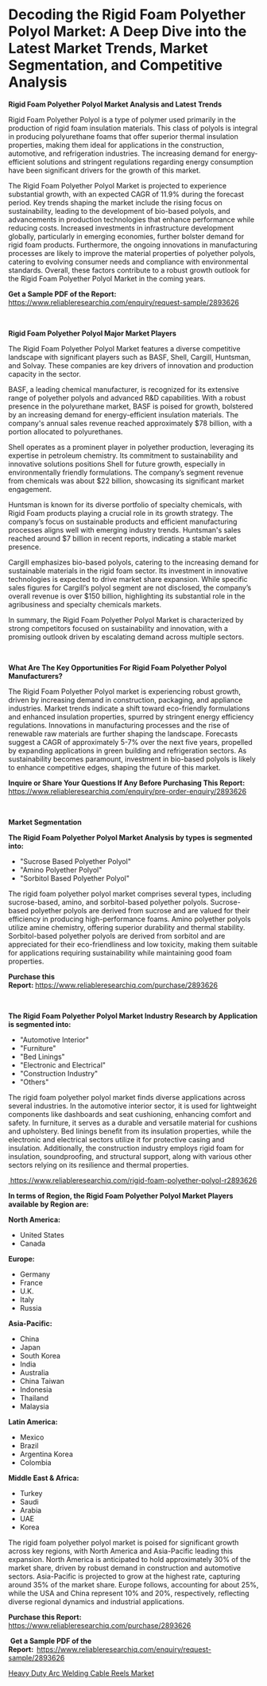 <p><h1>Decoding the Rigid Foam Polyether Polyol Market: A Deep Dive into the Latest Market Trends, Market Segmentation, and Competitive Analysis</h1></p><p><strong>Rigid Foam Polyether Polyol Market Analysis and Latest Trends</strong></p>
<p><p>Rigid Foam Polyether Polyol is a type of polymer used primarily in the production of rigid foam insulation materials. This class of polyols is integral in producing polyurethane foams that offer superior thermal insulation properties, making them ideal for applications in the construction, automotive, and refrigeration industries. The increasing demand for energy-efficient solutions and stringent regulations regarding energy consumption have been significant drivers for the growth of this market.</p><p>The Rigid Foam Polyether Polyol Market is projected to experience substantial growth, with an expected CAGR of 11.9% during the forecast period. Key trends shaping the market include the rising focus on sustainability, leading to the development of bio-based polyols, and advancements in production technologies that enhance performance while reducing costs. Increased investments in infrastructure development globally, particularly in emerging economies, further bolster demand for rigid foam products. Furthermore, the ongoing innovations in manufacturing processes are likely to improve the material properties of polyether polyols, catering to evolving consumer needs and compliance with environmental standards. Overall, these factors contribute to a robust growth outlook for the Rigid Foam Polyether Polyol Market in the coming years.</p></p>
<p><strong>Get a Sample PDF of the Report:&nbsp;</strong> <a href="https://www.reliableresearchiq.com/enquiry/request-sample/2893626?utm_campaign=3066&utm_medium=2&utm_source=Github&utm_content=ia&utm_term=15032025&utm_id=rigid-foam-polyether-polyol">https://www.reliableresearchiq.com/enquiry/request-sample/2893626</a></p>
<p>&nbsp;</p>
<p><strong>Rigid Foam Polyether Polyol Major Market Players</strong></p>
<p><p>The Rigid Foam Polyether Polyol Market features a diverse competitive landscape with significant players such as BASF, Shell, Cargill, Huntsman, and Solvay. These companies are key drivers of innovation and production capacity in the sector.</p><p>BASF, a leading chemical manufacturer, is recognized for its extensive range of polyether polyols and advanced R&D capabilities. With a robust presence in the polyurethane market, BASF is poised for growth, bolstered by an increasing demand for energy-efficient insulation materials. The company's annual sales revenue reached approximately $78 billion, with a portion allocated to polyurethanes.</p><p>Shell operates as a prominent player in polyether production, leveraging its expertise in petroleum chemistry. Its commitment to sustainability and innovative solutions positions Shell for future growth, especially in environmentally friendly formulations. The company’s segment revenue from chemicals was about $22 billion, showcasing its significant market engagement.</p><p>Huntsman is known for its diverse portfolio of specialty chemicals, with Rigid Foam products playing a crucial role in its growth strategy. The company’s focus on sustainable products and efficient manufacturing processes aligns well with emerging industry trends. Huntsman's sales reached around $7 billion in recent reports, indicating a stable market presence.</p><p>Cargill emphasizes bio-based polyols, catering to the increasing demand for sustainable materials in the rigid foam sector. Its investment in innovative technologies is expected to drive market share expansion. While specific sales figures for Cargill’s polyol segment are not disclosed, the company’s overall revenue is over $150 billion, highlighting its substantial role in the agribusiness and specialty chemicals markets.</p><p>In summary, the Rigid Foam Polyether Polyol Market is characterized by strong competitors focused on sustainability and innovation, with a promising outlook driven by escalating demand across multiple sectors.</p></p>
<p>&nbsp;</p>
<p><strong>What Are The Key Opportunities For Rigid Foam Polyether Polyol Manufacturers?</strong></p>
<p><p>The Rigid Foam Polyether Polyol market is experiencing robust growth, driven by increasing demand in construction, packaging, and appliance industries. Market trends indicate a shift toward eco-friendly formulations and enhanced insulation properties, spurred by stringent energy efficiency regulations. Innovations in manufacturing processes and the rise of renewable raw materials are further shaping the landscape. Forecasts suggest a CAGR of approximately 5-7% over the next five years, propelled by expanding applications in green building and refrigeration sectors. As sustainability becomes paramount, investment in bio-based polyols is likely to enhance competitive edges, shaping the future of this market.</p></p>
<p><strong>Inquire or Share Your Questions If Any Before Purchasing This Report:</strong> <a href="https://www.reliableresearchiq.com/enquiry/pre-order-enquiry/2893626?utm_campaign=3066&utm_medium=2&utm_source=Github&utm_content=ia&utm_term=15032025&utm_id=rigid-foam-polyether-polyol">https://www.reliableresearchiq.com/enquiry/pre-order-enquiry/2893626</a></p>
<p>&nbsp;</p>
<p><strong>Market Segmentation</strong></p>
<p><strong>The Rigid Foam Polyether Polyol Market Analysis by types is segmented into:</strong></p>
<p><ul><li>"Sucrose Based Polyether Polyol"</li><li>"Amino Polyether Polyol"</li><li>"Sorbitol Based Polyether Polyol"</li></ul></p>
<p><p>The rigid foam polyether polyol market comprises several types, including sucrose-based, amino, and sorbitol-based polyether polyols. Sucrose-based polyether polyols are derived from sucrose and are valued for their efficiency in producing high-performance foams. Amino polyether polyols utilize amine chemistry, offering superior durability and thermal stability. Sorbitol-based polyether polyols are derived from sorbitol and are appreciated for their eco-friendliness and low toxicity, making them suitable for applications requiring sustainability while maintaining good foam properties.</p></p>
<p><strong>Purchase this Report:&nbsp;</strong><a href="https://www.reliableresearchiq.com/purchase/2893626?utm_campaign=3066&utm_medium=2&utm_source=Github&utm_content=ia&utm_term=15032025&utm_id=rigid-foam-polyether-polyol">https://www.reliableresearchiq.com/purchase/2893626</a></p>
<p>&nbsp;</p>
<p><strong>The Rigid Foam Polyether Polyol Market Industry Research by Application is segmented into:</strong></p>
<p><ul><li>"Automotive Interior"</li><li>"Furniture"</li><li>"Bed Linings"</li><li>"Electronic and Electrical"</li><li>"Construction Industry"</li><li>"Others"</li></ul></p>
<p><p>The rigid foam polyether polyol market finds diverse applications across several industries. In the automotive interior sector, it is used for lightweight components like dashboards and seat cushioning, enhancing comfort and safety. In furniture, it serves as a durable and versatile material for cushions and upholstery. Bed linings benefit from its insulation properties, while the electronic and electrical sectors utilize it for protective casing and insulation. Additionally, the construction industry employs rigid foam for insulation, soundproofing, and structural support, along with various other sectors relying on its resilience and thermal properties.</p></p>
<p><a href="https://www.reliableresearchiq.com/rigid-foam-polyether-polyol-r2893626?utm_campaign=3066&utm_medium=2&utm_source=Github&utm_content=ia&utm_term=15032025&utm_id=rigid-foam-polyether-polyol">&nbsp;https://www.reliableresearchiq.com/rigid-foam-polyether-polyol-r2893626</a></p>
<p><strong>In terms of Region, the Rigid Foam Polyether Polyol Market Players available by Region are:</strong></p>
<p>
    <p> <strong> North America: </strong>
        <ul>
            <li>United States</li>
            <li>Canada</li>
        </ul>
        </p> 
    <p> <strong> Europe: </strong>
        <ul>
            <li>Germany</li>
            <li>France</li>
            <li>U.K.</li>
            <li>Italy</li>
            <li>Russia</li>
        </ul>
        </p> 
    <p> <strong> Asia-Pacific: </strong>
        <ul>
            <li>China</li>
            <li>Japan</li>
            <li>South Korea</li>
            <li>India</li>
            <li>Australia</li>
            <li>China Taiwan</li>
            <li>Indonesia</li>
            <li>Thailand</li>
            <li>Malaysia</li>
        </ul>
        </p> 
    <p> <strong> Latin America: </strong>
        <ul>
            <li>Mexico</li>
            <li>Brazil</li>
            <li>Argentina Korea</li>
            <li>Colombia</li>
        </ul>
        </p> 
    <p> <strong> Middle East & Africa: </strong>
        <ul>
            <li>Turkey</li>
            <li>Saudi</li>
            <li>Arabia</li>
            <li>UAE</li>
            <li>Korea</li>
        </ul>
    </p>
    </p>
<p><p>The rigid foam polyether polyol market is poised for significant growth across key regions, with North America and Asia-Pacific leading this expansion. North America is anticipated to hold approximately 30% of the market share, driven by robust demand in construction and automotive sectors. Asia-Pacific is projected to grow at the highest rate, capturing around 35% of the market share. Europe follows, accounting for about 25%, while the USA and China represent 10% and 20%, respectively, reflecting diverse regional dynamics and industrial applications.</p></p>
<p><strong>Purchase this Report: </strong><a href="https://www.reliableresearchiq.com/purchase/2893626?utm_campaign=3066&utm_medium=2&utm_source=Github&utm_content=ia&utm_term=15032025&utm_id=rigid-foam-polyether-polyol">https://www.reliableresearchiq.com/purchase/2893626</a></p>
<p>&nbsp;<strong>Get a Sample PDF of the Report:&nbsp;&nbsp;</strong><a href="https://www.reliableresearchiq.com/enquiry/request-sample/2893626?utm_campaign=3066&utm_medium=2&utm_source=Github&utm_content=ia&utm_term=15032025&utm_id=rigid-foam-polyether-polyol">https://www.reliableresearchiq.com/enquiry/request-sample/2893626</a></p>
<p><strong></strong></p>
<p><p><a href="https://github.com/hannajuana198484/Market-Research-Report-List-1/blob/main/heavy-duty-arc-welding-cable-reels-market.md?utm_campaign=3066&utm_medium=2&utm_source=Github&utm_content=ia&utm_term=15032025&utm_id=rigid-foam-polyether-polyol">Heavy Duty Arc Welding Cable Reels Market</a></p></p>